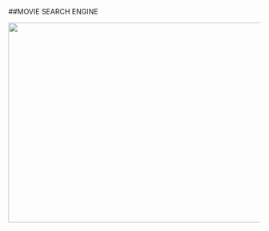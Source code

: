 ##MOVIE SEARCH ENGINE


<div align="center">
  <img src="https://user-images.githubusercontent.com/98713471/219753421-ab542646-da41-4ad6-83cc-e426289ded30.gif" width="600" height="400"/>
</div>
